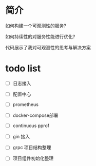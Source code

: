 # 简介
如何构建一个可观测性的服务?

如何持续性的对服务性能进行优化?

代码展示了我对可观测性的思考与解决方案


# todo list
-[ ] 日志接入
-[ ] 配置中心
-[ ] prometheus
-[ ] docker-compose部署
-[ ] continuous pprof 
-[ ] gin 接入
-[ ] grpc 项目结构整理
-[ ] 项目组件初始化整理



